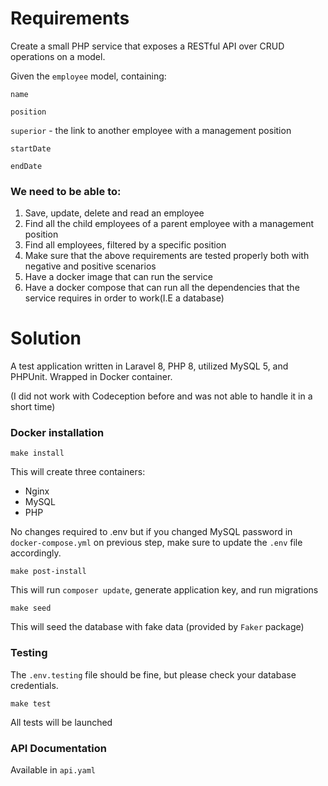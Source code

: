 # Requirements

Create a small PHP service that exposes a RESTful API over CRUD operations on a model.

Given the `employee` model, containing:

`name`

`position`

`superior` - the link to another employee with a management position

`startDate`

`endDate`

### We need to be able to:

1. Save, update, delete and read an employee
2. Find all the child employees of a parent employee with a management position
3. Find all employees, filtered by a specific position
4. Make sure that the above requirements are tested properly both with negative and positive scenarios
5. Have a docker image that can run the service
6. Have a docker compose that can run all the dependencies that the service requires in order to work(I.E a database)

# Solution

A test application written in Laravel 8, PHP 8, utilized MySQL 5, and PHPUnit. Wrapped in Docker container.

(I did not work with Codeception before and was not able to handle it in a short time)

### Docker installation

``make install``

This will create three containers:
* Nginx
* MySQL
* PHP

No changes required to .env but if you changed MySQL password in `docker-compose.yml` on previous step, make sure to update the `.env` file accordingly.

```make post-install```

This will run `composer update`, generate application key, and run migrations

```make seed```

This will seed the database with fake data (provided by `Faker` package)

### Testing

The `.env.testing` file should be fine, but please check your database credentials.

```make test```

All tests will be launched


### API Documentation

Available in `api.yaml`
